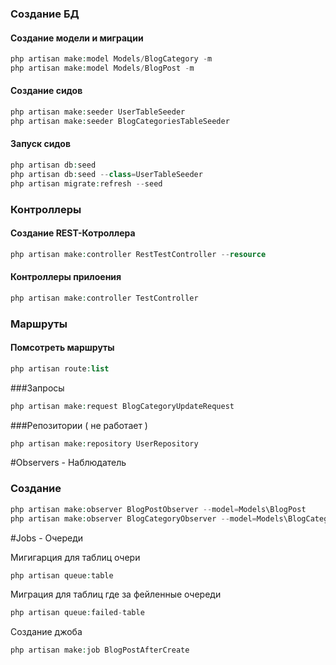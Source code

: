 ### Создание БД

#### Создание модели и миграции
```php
php artisan make:model Models/BlogCategory -m
php artisan make:model Models/BlogPost -m
```
#### Создание сидов
```php
php artisan make:seeder UserTableSeeder
php artisan make:seeder BlogCategoriesTableSeeder
```

#### Запуск сидов
```php
php artisan db:seed
php artisan db:seed --class=UserTableSeeder
php artisan migrate:refresh --seed
```

### Контроллеры


#### Создание REST-Котроллера
```php
php artisan make:controller RestTestController --resource
```

#### Контроллеры прилоения
```php
php artisan make:controller TestController
```

### Маршруты

#### Помсотреть маршруты
```php
php artisan route:list
```

###Запросы
```php
php artisan make:request BlogCategoryUpdateRequest
```

###Репозитории ( не работает )
```php
php artisan make:repository UserRepository
```


#Observers - Наблюдатель

### Создание
```php
php artisan make:observer BlogPostObserver --model=Models\BlogPost
php artisan make:observer BlogCategoryObserver --model=Models\BlogCategory
```



#Jobs - Очереди

Мигигарция  для таблиц очери
```php
php artisan queue:table
```

Миграция для таблиц где за фейленные очереди
```php
php artisan queue:failed-table
```

Создание джоба
```php
php artisan make:job BlogPostAfterCreate
```
